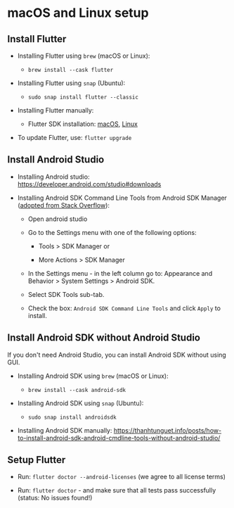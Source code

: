 # macOS and Linux setup

## Install Flutter

* Installing Flutter using `brew` (macOS or Linux):

    * `brew install --cask flutter`

* Installing Flutter using `snap` (Ubuntu):

    * `sudo snap install flutter --classic`

* Installing Flutter manually:

    * Flutter SDK installation: [macOS](https://flutter.dev/docs/get-started/install/macos), [Linux](https://flutter.dev/docs/get-started/install/linux)

* To update Flutter, use: `flutter upgrade`

## Install Android Studio

* Installing Android studio: <https://developer.android.com/studio#downloads>

* Installing Android SDK Command Line Tools from Android SDK Manager ([adopted from Stack Overflow](https://stackoverflow.com/questions/64708446/)):

    * Open android studio

    * Go to the Settings menu with one of the following options:

        * Tools > SDK Manager or

        * More Actions > SDK Manager

    * In the Settings menu - in the left column go to: Appearance and Behavior > System Settings > Android SDK.

    * Select SDK Tools sub-tab.

    * Check the box: `Android SDK Command Line Tools` and click `Apply` to install.

## Install Android SDK without Android Studio

If you don't need Android Studio, you can install Android SDK without using GUI.

* Installing Android SDK using `brew` (macOS or Linux):

    * `brew install --cask android-sdk`

* Installing Android SDK using `snap` (Ubuntu):

    * `sudo snap install androidsdk`

* Installing Android SDK manually: https://thanhtunguet.info/posts/how-to-install-android-sdk-android-cmdline-tools-without-android-studio/

## Setup Flutter

* Run: `flutter doctor --android-licenses` (we agree to all license terms)

* Run: `flutter doctor` - and make sure that all tests pass successfully (status: No issues found!)
